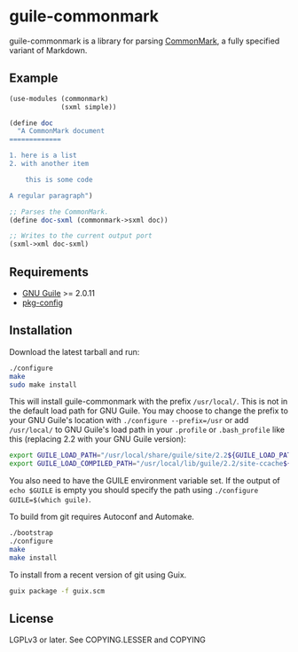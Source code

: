 guile-commonmark
================
guile-commonmark is a library for parsing [CommonMark](http://commonmark.org/),
a fully specified variant of Markdown.


Example
-------
```scheme
(use-modules (commonmark)
             (sxml simple))

(define doc
  "A CommonMark document
=============

1. here is a list
2. with another item

    this is some code

A regular paragraph")

;; Parses the CommonMark.
(define doc-sxml (commonmark->sxml doc))

;; Writes to the current output port
(sxml->xml doc-sxml)
```

Requirements
------------

 - [GNU Guile](https://www.gnu.org/software/guile/) >= 2.0.11
 - [pkg-config](http://www.freedesktop.org/wiki/Software/pkg-config)

Installation
------------

Download the latest tarball and run:
```sh
./configure
make
sudo make install
```

This will install guile-commonmark with the prefix `/usr/local/`. This
is not in the default load path for GNU Guile. You may choose to
change the prefix to your GNU Guile's location with `./configure
--prefix=/usr` or add `/usr/local/` to GNU Guile's load path in your
`.profile` or `.bash_profile` like this (replacing 2.2 with your GNU
Guile version):
```sh
export GUILE_LOAD_PATH="/usr/local/share/guile/site/2.2${GUILE_LOAD_PATH:+:}$GUILE_LOAD_PATH"
export GUILE_LOAD_COMPILED_PATH="/usr/local/lib/guile/2.2/site-ccache${GUILE_LOAD_COMPILED_PATH:+:}$GUILE_COMPILED_LOAD_PATH"
```

You also need to have the GUILE environment variable set. If the output of `echo $GUILE` is empty you should specify the path using `./configure GUILE=$(which guile)`.


To build from git requires Autoconf and Automake.
```sh
./bootstrap
./configure
make
make install
```

To install from a recent version of git using Guix.
```sh
guix package -f guix.scm
```

License
-------
LGPLv3 or later. See COPYING.LESSER and COPYING
